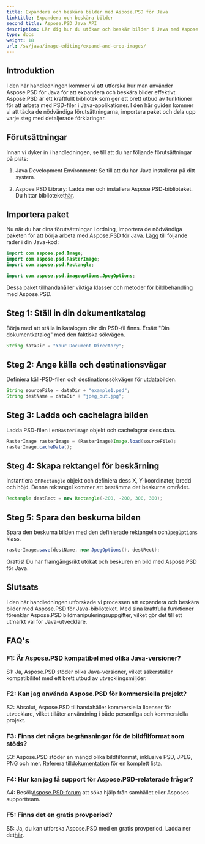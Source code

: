 ```yaml
---
title: Expandera och beskära bilder med Aspose.PSD för Java
linktitle: Expandera och beskära bilder
second_title: Aspose.PSD Java API
description: Lär dig hur du utökar och beskär bilder i Java med Aspose.PSD. Steg-för-steg-guide för effektiv bildbehandling.
type: docs
weight: 18
url: /sv/java/image-editing/expand-and-crop-images/
---
```

## Introduktion

I den här handledningen kommer vi att utforska hur man använder Aspose.PSD för Java för att expandera och beskära bilder effektivt. Aspose.PSD är ett kraftfullt bibliotek som ger ett brett utbud av funktioner för att arbeta med PSD-filer i Java-applikationer. I den här guiden kommer vi att täcka de nödvändiga förutsättningarna, importera paket och dela upp varje steg med detaljerade förklaringar.

## Förutsättningar

Innan vi dyker in i handledningen, se till att du har följande förutsättningar på plats:

1. Java Development Environment: Se till att du har Java installerat på ditt system.

2.  Aspose.PSD Library: Ladda ner och installera Aspose.PSD-biblioteket. Du hittar biblioteket[här](https://releases.aspose.com/psd/java/).

## Importera paket

Nu när du har dina förutsättningar i ordning, importera de nödvändiga paketen för att börja arbeta med Aspose.PSD för Java. Lägg till följande rader i din Java-kod:

```java
import com.aspose.psd.Image;
import com.aspose.psd.RasterImage;
import com.aspose.psd.Rectangle;

import com.aspose.psd.imageoptions.JpegOptions;
```

Dessa paket tillhandahåller viktiga klasser och metoder för bildbehandling med Aspose.PSD.

## Steg 1: Ställ in din dokumentkatalog

Börja med att ställa in katalogen där din PSD-fil finns. Ersätt "Din dokumentkatalog" med den faktiska sökvägen.

```java
String dataDir = "Your Document Directory";
```

## Steg 2: Ange källa och destinationsvägar

Definiera käll-PSD-filen och destinationssökvägen för utdatabilden.

```java
String sourceFile = dataDir + "example1.psd";
String destName = dataDir + "jpeg_out.jpg";
```

## Steg 3: Ladda och cachelagra bilden

 Ladda PSD-filen i en`RasterImage` objekt och cachelagrar dess data.

```java
RasterImage rasterImage = (RasterImage)Image.load(sourceFile);
rasterImage.cacheData();
```

## Steg 4: Skapa rektangel för beskärning

 Instantiera en`Rectangle` objekt och definiera dess X, Y-koordinater, bredd och höjd. Denna rektangel kommer att bestämma det beskurna området.

```java
Rectangle destRect = new Rectangle(-200, -200, 300, 300);
```

## Steg 5: Spara den beskurna bilden

 Spara den beskurna bilden med den definierade rektangeln och`JpegOptions` klass.

```java
rasterImage.save(destName, new JpegOptions(), destRect);
```

Grattis! Du har framgångsrikt utökat och beskuren en bild med Aspose.PSD för Java.

## Slutsats

I den här handledningen utforskade vi processen att expandera och beskära bilder med Aspose.PSD för Java-biblioteket. Med sina kraftfulla funktioner förenklar Aspose.PSD bildmanipuleringsuppgifter, vilket gör det till ett utmärkt val för Java-utvecklare.

## FAQ's

### F1: Är Aspose.PSD kompatibel med olika Java-versioner?

S1: Ja, Aspose.PSD stöder olika Java-versioner, vilket säkerställer kompatibilitet med ett brett utbud av utvecklingsmiljöer.

### F2: Kan jag använda Aspose.PSD för kommersiella projekt?

S2: Absolut, Aspose.PSD tillhandahåller kommersiella licenser för utvecklare, vilket tillåter användning i både personliga och kommersiella projekt.

### F3: Finns det några begränsningar för de bildfilformat som stöds?

 S3: Aspose.PSD stöder en mängd olika bildfilformat, inklusive PSD, JPEG, PNG och mer. Referera till[dokumentation](https://reference.aspose.com/psd/java/) för en komplett lista.

### F4: Hur kan jag få support för Aspose.PSD-relaterade frågor?

 A4: Besök[Aspose.PSD-forum](https://forum.aspose.com/c/psd/34) att söka hjälp från samhället eller Asposes supportteam.

### F5: Finns det en gratis provperiod?

 S5: Ja, du kan utforska Aspose.PSD med en gratis provperiod. Ladda ner det[här](https://releases.aspose.com/).